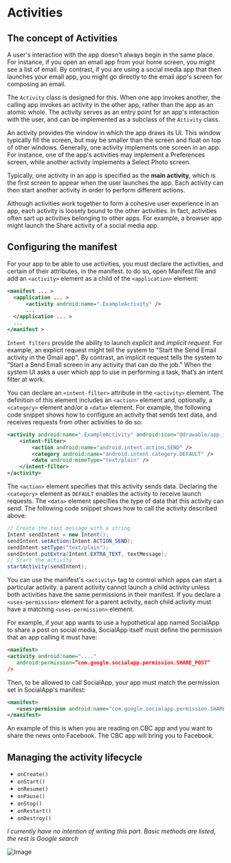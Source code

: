 # Activities

## The concept of Activities

A user's interaction with the app doesn't always begin in the same place. For instance, if you open an email app from your home screen, you might see a list of email. By contrast, if you are using a social media app that then launches your email app, you might go directly to the email app's screen for composing an email.

The `Activity` class is designed for this. When one app invokes another, the calling app invokes an activity in the other app, rather than the app as an atomic whole. The activity serves as an entry point for an app's interaction with the user, and can be implemented as a subclass of the `Activity` class.

An activity provides the window in which the app draws its UI. This window typically fill the screen, but may be smaller than the screen and float on top of other windows. Generally, one activity implements one screen in an app. For instance, one of the app's activities may implement a Preferences screen, while another activity implements a Select Photo screen.

Typically, one activity in an app is specified as the **main activity**, which is the first screen to appear when the user launches the app. Each activity can then start another activity in order to perform different actions.

Although activities work together to form a cohesive user experience in an app, each activity is loosely bound to the other activities. In fact, activities often sart up activities belonging to other apps. For example, a browser app might launch the Share activity of a social media app.

## Configuring the manifest

For your app to be able to use activities, you must declare the activities, and certain of their attributes, in the manifest. to do so, open Manifest file and add an `<activity>` element as a child of the `<application>` element:
```xml
<manifest ... >
  <application ... >
      <activity android:name=".ExampleActivity" />
      ...
  </application ... >
  ...
</manifest >
```
`Intent filters` provide the ability to launch *explicit* and *implicit request*. For example, an explicit request might tell the system to "Start the Send Email activity in the Gmail app". By contrast, an implicit request tells the system to “Start a Send Email screen in any activity that can do the job." When the system UI asks a user which app to use in performing a task, that’s an intent filter at work.

You can declare an `<intent-filter>` attribute in the `<activity>` element. The definition of this element includes an `<action>` element and, optionally, a `<category>` element and/or a `<data>` element. For example, the following code snippet shows how to configure an activity that sends text data, and receives requests from other activities to do so:
```xml
<activity android:name=".ExampleActivity" android:icon="@drawable/app_icon">
    <intent-filter>
        <action android:name="android.intent.action.SEND" />
        <category android:name="android.intent.category.DEFAULT" />
        <data android:mimeType="text/plain" />
    </intent-filter>
</activity>
```
The `<action>` element specifies that this activity sends data. Declaring the `<category>` element as `DEFAULT` enables the activity to receive launch requests. The `<data>` element specifies the type of data that this activity can send. The following code snippet shows how to call the activity described above:
```java
// Create the text message with a string
Intent sendIntent = new Intent();
sendIntent.setAction(Intent.ACTION_SEND);
sendIntent.setType("text/plain");
sendIntent.putExtra(Intent.EXTRA_TEXT, textMessage);
// Start the activity
startActivity(sendIntent);
```
You can use the manifest's `<activity>` tag to control which apps can start a particular activity. a parent activity cannot launch a child activity unless both activities have the same permissions in their manifest. If you declare a `<uses-permission>` element for a parent activity, each child activity must have a matching `<uses-permission>` element.

For example, if your app wants to use a hypothetical app named SocialApp to share a post on social media, SocialApp itself must define the permission that an app calling it must have:
```xml
<manifest>
<activity android:name="...."
   android:permission=”com.google.socialapp.permission.SHARE_POST” 
/>
```
Then, to be allowed to call SocialApp, your app must match the permission set in SocialApp's manifest:
```xml
<manifest>
   <uses-permission android:name="com.google.socialapp.permission.SHARE_POST" />
</manifest>
```
An example of this is when you are reading on CBC app and you want to share the news onto Facebook. The CBC app will bring you to Facebook.

## Managing the activity lifecycle
- `onCreate()`
- `onStart()`
- `onResume()`
- `onPause()`
- `onStop()`
- `onRestart()`
- `onDestroy()`

*I currently have no intention of writing this part. Basic methods are listed, the rest is Google search*

![Image](https://developer.android.com/guide/components/images/activity_lifecycle.png)
